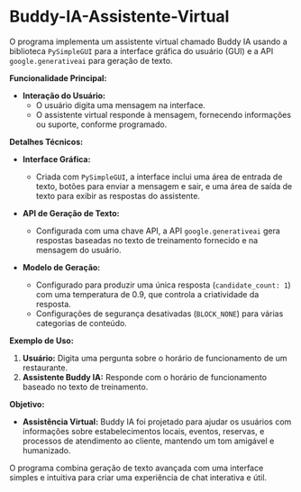 # Buddy-IA-Assistente-Virtual

O programa implementa um assistente virtual chamado Buddy IA usando a biblioteca `PySimpleGUI` para a interface gráfica do usuário (GUI) e a API `google.generativeai` para geração de texto.

**Funcionalidade Principal:**

- **Interação do Usuário:** 
  - O usuário digita uma mensagem na interface.
  - O assistente virtual responde à mensagem, fornecendo informações ou suporte, conforme programado.

**Detalhes Técnicos:**

- **Interface Gráfica:**
  - Criada com `PySimpleGUI`, a interface inclui uma área de entrada de texto, botões para enviar a mensagem e sair, e uma área de saída de texto para exibir as respostas do assistente.
  
- **API de Geração de Texto:**
  - Configurada com uma chave API, a API `google.generativeai` gera respostas baseadas no texto de treinamento fornecido e na mensagem do usuário.

- **Modelo de Geração:**
  - Configurado para produzir uma única resposta (`candidate_count: 1`) com uma temperatura de 0.9, que controla a criatividade da resposta.
  - Configurações de segurança desativadas (`BLOCK_NONE`) para várias categorias de conteúdo.

**Exemplo de Uso:**

1. **Usuário:** Digita uma pergunta sobre o horário de funcionamento de um restaurante.
2. **Assistente Buddy IA:** Responde com o horário de funcionamento baseado no texto de treinamento.

**Objetivo:**

- **Assistência Virtual:** Buddy IA foi projetado para ajudar os usuários com informações sobre estabelecimentos locais, eventos, reservas, e processos de atendimento ao cliente, mantendo um tom amigável e humanizado.

O programa combina geração de texto avançada com uma interface simples e intuitiva para criar uma experiência de chat interativa e útil.
